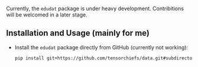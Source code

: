 Currently, the `edudat` package is under heavy development. Contribitions will be welcomed in a later stage.


## Installation and Usage (mainly for me)



- Install the `edudat` package directly from GitHub (currently not working):
     ```bash
     pip install git+https://github.com/tensorchiefs/data.git#subdirectory=python/edudat
     ```